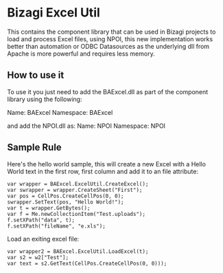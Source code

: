 Bizagi Excel Util
===

This contains the component library that can be used in Bizagi projects to load and process Excel files, using NPOI, this new implementation works better than automation or ODBC Datasources as the underlying dll from Apache is more powerful and requires less memory.

How to use it
----

To use it you just need to add the BAExcel.dll as part of the component library using the following:

Name: BAExcel
Namespace: BAExcel

and add the NPOI.dll as:
Name: NPOI
Namespace: NPOI

Sample Rule
---
Here's the hello world sample, this will create a new Excel with a Hello World text in the first row, first column and add it to an file attribute:

    var wrapper = BAExcel.ExcelUtil.CreateExcel();
    var swrapper = wrapper.CreateSheet("First");
    var pos = CellPos.CreateCellPos(0, 0);
    swrapper.SetText(pos, "Hello World!");
    var t = wrapper.GetBytes();
    var f = Me.newCollectionItem("Test.uploads");
    f.setXPath("data", t);
    f.setXPath("fileName", "e.xls");

Load an exiting excel file:

    var wrapper2 = BAExcel.ExcelUtil.LoadExcel(t);
    var s2 = w2["Test"];
    var text = s2.GetText(CellPos.CreateCellPos(0, 0)));
